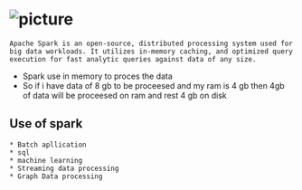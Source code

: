 # ![picture](https://upload.wikimedia.org/wikipedia/commons/thumb/f/f3/Apache_Spark_logo.svg/1200px-Apache_Spark_logo.svg.png)

    Apache Spark is an open-source, distributed processing system used for big data workloads. It utilizes in-memory caching, and optimized query execution for fast analytic queries against data of any size.


* Spark use in memory to proces the data 
* So if i have data of 8 gb to be proceesed and my ram is 4 gb then 4gb of data will be proceesed on ram and rest 4 gb on disk 

## Use of spark 
    * Batch apllication 
    * sql
    * machine learning
    * Streaming data processing
    * Graph Data processing 

